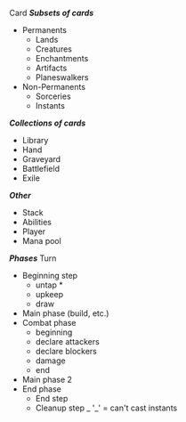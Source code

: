 Card
**_Subsets of cards_**

- Permanents
  - Lands
  - Creatures
  - Enchantments
  - Artifacts
  - Planeswalkers
- Non-Permanents
  - Sorceries
  - Instants

**_Collections of cards_**

- Library
- Hand
- Graveyard
- Battlefield
- Exile

**_Other_**

- Stack
- Abilities
- Player
- Mana pool

**_Phases_**
Turn

- Beginning step
  - untap \*
  - upkeep
  - draw
- Main phase (build, etc.)
- Combat phase
  - beginning
  - declare attackers
  - declare blockers
  - damage
  - end
- Main phase 2
- End phase
  - End step
  - Cleanup step _
    '_' = can't cast instants
